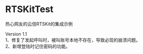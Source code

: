 # RTSKitTest
热心网友的云信RTSKit的集成示例

Version 1.1
</br>1、修复了发起呼叫时，被叫账号本地不存在，导致必现的崩溃问题。
</br>2、新增登陆时记住密码的功能。
